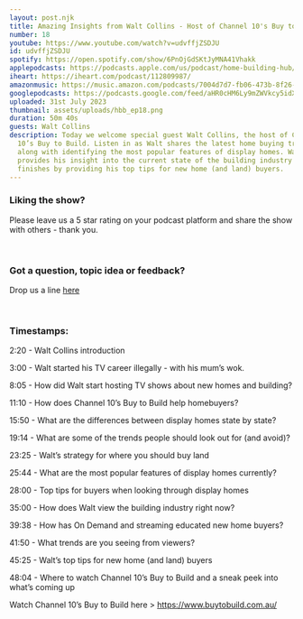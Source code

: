 ```yaml
---
layout: post.njk
title: Amazing Insights from Walt Collins - Host of Channel 10's Buy to Build
number: 18
youtube: https://www.youtube.com/watch?v=udvffjZSDJU
id: udvffjZSDJU
spotify: https://open.spotify.com/show/6PnOjGdSKtJyMNA41Vhakk
applepodcasts: https://podcasts.apple.com/us/podcast/home-building-hub/id1681936589
iheart: https://iheart.com/podcast/112809987/
amazonmusic: https://music.amazon.com/podcasts/7004d7d7-fb06-473b-8f26-8ce9992cac11
googlepodcasts: https://podcasts.google.com/feed/aHR0cHM6Ly9mZWVkcy5idXp6c3Byb3V0LmNvbS8yMTM5MTU1LnJzcw==
uploaded: 31st July 2023
thumbnail: assets/uploads/hbb_ep18.png
duration: 50m 40s
guests: Walt Collins
description: Today we welcome special guest Walt Collins, the host of Channel
  10’s Buy to Build. Listen in as Walt shares the latest home buying trends
  along with identifying the most popular features of display homes. Walt also
  provides his insight into the current state of the building industry and
  finishes by providing his top tips for new home (and land) buyers.
---
```

### Liking the show?

Please leave us a 5 star rating on your podcast platform and share the show with others - thank you.

<br>

### Got a question, topic idea or feedback?

Drop us a line <a href="/contact" id="contact-us" target="_blank">here</a>

<br>

### Timestamps:

2:20 - Walt Collins introduction 

3:00 - Walt started his TV career illegally - with his mum’s wok.

8:05 - How did Walt start hosting TV shows about new homes and building? 

11:10 - How does Channel 10’s Buy to Build help homebuyers?

15:50 - What are the differences between display homes state by state?

19:14 - What are some of the trends people should look out for (and avoid)? 

23:25 - Walt’s strategy for where you should buy land

25:44 - What are the most popular features of display homes currently?

28:00 - Top tips for buyers when looking through display homes

35:00 - How does Walt view the building industry right now?

39:38 - How has On Demand and streaming educated new home buyers?  

41:50 - What trends are you seeing from viewers?

45:25 - Walt’s top tips for new home (and land) buyers

48:04 - Where to watch Channel 10’s Buy to Build and a sneak peek into what’s coming up

Watch Channel 10’s Buy to Build here > https://www.buytobuild.com.au/